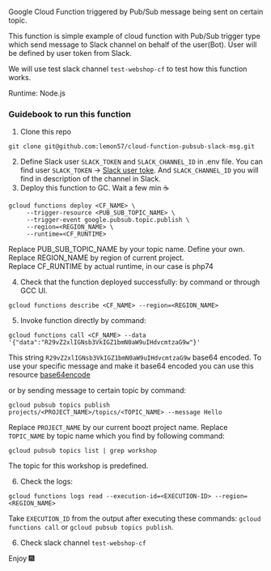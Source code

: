 Google Cloud Function triggered by Pub/Sub message being sent on certain topic.

This function is simple example of cloud function with Pub/Sub trigger type which send message to Slack channel on behalf of the user(Bot). User will be defined by user token from Slack. 

We will use test slack channel `test-webshop-cf` to test how this function works.

Runtime: Node.js

### Guidebook to run this function
1. Clone this repo
```
git clone git@github.com:lemon57/cloud-function-pubsub-slack-msg.git
```
2. Define Slack user `SLACK_TOKEN` and `SLACK_CHANNEL_ID` in .env file. 
You can find user `SLACK_TOKEN` -> [Slack user toke](https://api.slack.com/apps/A03FHHA7URG/oauth?).
And `SLACK_CHANNEL_ID` you will find in description of the channel in Slack.
3. Deploy this function to GC. Wait a few min ☕
```
gcloud functions deploy <CF_NAME> \
     --trigger-resource <PUB_SUB_TOPIC_NAME> \
     --trigger-event google.pubsub.topic.publish \
     --region=<REGION_NAME> \
     --runtime=<CF_RUNTIME>
```
Replace PUB_SUB_TOPIC_NAME by your topic name. Define your own.\
Replace REGION_NAME by region of current project.\
Replace CF_RUNTIME by actual runtime, in our case is php74

4. Check that the function deployed successfully: by command or through GCC UI.
```
gcloud functions describe <CF_NAME> --region=<REGION_NAME>
```
5. Invoke function directly by command:
```
gcloud functions call <CF_NAME> --data '{"data":"R29vZ2xlIGNsb3VkIGZ1bmN0aW9uIHdvcmtzaG9w"}'
```
This string `R29vZ2xlIGNsb3VkIGZ1bmN0aW9uIHdvcmtzaG9w` base64 encoded. To use your specific message and make it base64 encoded you can use this resource [base64encode](https://www.base64encode.org/)

or by sending message to certain topic by command:
```
gcloud pubsub topics publish projects/<PROJECT_NAME>/topics/<TOPIC_NAME> --message Hello
```
Replace `PROJECT_NAME` by our current boozt project name.
Replace `TOPIC_NAME` by topic name which you find by following command:
```
gcloud pubsub topics list | grep workshop
```
The topic for this workshop is predefined.

6. Check the logs:
```
gcloud functions logs read --execution-id=<EXECUTION-ID> --region=<REGION_NAME>
```
Take `EXECUTION_ID` from the output after executing these commands: `gcloud functions call` or `gcloud pubsub topics publish`.

6. Check slack channel `test-webshop-cf`

Enjoy 🎆
